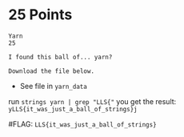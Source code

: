 # 25 Points
```
Yarn
25

I found this ball of... yarn?

Download the file below.
```
- See file in `yarn_data`

run `strings yarn | grep "LLS{"`
you get the result: `yLLS{it_was_just_a_ball_of_strings}j`

#FLAG:
`LLS{it_was_just_a_ball_of_strings}`